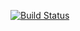 [![Build Status](https://travis-ci.org/Nipan83/wordfrequencylister.svg?branch=master)](https://travis-ci.org/Nipan83/wordfrequencylister.svg?branch=master)
